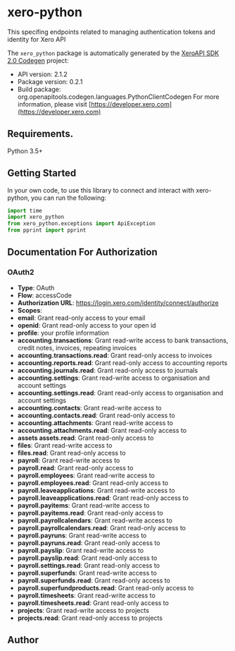 # xero-python
This specifing endpoints related to managing authentication tokens and identity for Xero API

The `xero_python` package is automatically generated by the [XeroAPI SDK 2.0 Codegen](https://github.com/xero-github/xeroapi-sdk-codegen) project:

- API version: 2.1.2
- Package version: 0.2.1
- Build package: org.openapitools.codegen.languages.PythonClientCodegen
For more information, please visit [https://developer.xero.com](https://developer.xero.com)

## Requirements.

Python 3.5+

## Getting Started

In your own code, to use this library to connect and interact with xero-python,
you can run the following:

```python
import time
import xero_python
from xero_python.exceptions import ApiException
from pprint import pprint

```



## Documentation For Authorization


### OAuth2

- **Type**: OAuth
- **Flow**: accessCode
- **Authorization URL**: https://login.xero.com/identity/connect/authorize
- **Scopes**: 
 - **email**: Grant read-only access to your email
 - **openid**: Grant read-only access to your open id
 - **profile**: your profile information
 - **accounting.transactions**: Grant read-write access to bank transactions, credit notes, invoices, repeating invoices
 - **accounting.transactions.read**: Grant read-only access to invoices
 - **accounting.reports.read**: Grant read-only access to accounting reports
 - **accounting.journals.read**: Grant read-only access to journals
 - **accounting.settings**: Grant read-write access to organisation and account settings
 - **accounting.settings.read**: Grant read-only access to organisation and account settings
 - **accounting.contacts**: Grant read-write access to
 - **accounting.contacts.read**: Grant read-only access to
 - **accounting.attachments**: Grant read-write access to
 - **accounting.attachments.read**: Grant read-only access to
 - **assets assets.read**: Grant read-only access to
 - **files**: Grant read-write access to
 - **files.read**: Grant read-only access to
 - **payroll**: Grant read-write access to
 - **payroll.read**: Grant read-only access to
 - **payroll.employees**: Grant read-write access to
 - **payroll.employees.read**: Grant read-only access to
 - **payroll.leaveapplications**: Grant read-write access to
 - **payroll.leaveapplications.read**: Grant read-only access to
 - **payroll.payitems**: Grant read-write access to
 - **payroll.payitems.read**: Grant read-only access to
 - **payroll.payrollcalendars**: Grant read-write access to
 - **payroll.payrollcalendars.read**: Grant read-only access to
 - **payroll.payruns**: Grant read-write access to
 - **payroll.payruns.read**: Grant read-only access to
 - **payroll.payslip**: Grant read-write access to
 - **payroll.payslip.read**: Grant read-only access to
 - **payroll.settings.read**: Grant read-only access to
 - **payroll.superfunds**: Grant read-write access to
 - **payroll.superfunds.read**: Grant read-only access to
 - **payroll.superfundproducts.read**: Grant read-only access to
 - **payroll.timesheets**: Grant read-write access to
 - **payroll.timesheets.read**: Grant read-only access to
 - **projects**: Grant read-write access to projects
 - **projects.read**: Grant read-only access to projects


## Author



